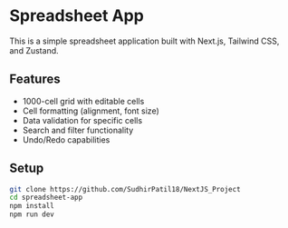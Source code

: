 # Spreadsheet App

This is a simple spreadsheet application built with Next.js, Tailwind CSS, and Zustand.

## Features
- 1000-cell grid with editable cells
- Cell formatting (alignment, font size)
- Data validation for specific cells
- Search and filter functionality
- Undo/Redo capabilities

## Setup
```bash
git clone https://github.com/SudhirPatil18/NextJS_Project
cd spreadsheet-app
npm install
npm run dev


